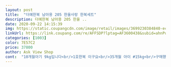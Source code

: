 ```yaml
---
layout: post 
title:  "더예한복 남아용 205 한울사랑 한복세트" 
description: 더예한복 남아용 205 한울 ..
date: 2020-09-22 14:15:39 
img: https://static.coupangcdn.com/image/retail/images/3699230384840-ec546a2e-ce32-436e-ba23-a291d9df66c2.jpg 
linkUrl: https://link.coupang.com/re/AFFSDP?lptag=AF3600438&subid=ahnPublicAsk&pageKey=1065766622&itemId=2012424619&vendorItemId=70012249075&traceid=V0-113-68f5b8c5d6f2ad7d 
categories: [1003] 
color: 7E57C2 
price: 37800 
author: Ask View Shop 
cont:  "10개월아기 9kg입니다<br/>1호한복 이구요<br/>35개월 아이 #15kg<br/>구매했어요  네이비 계통으로사고싶었는데<br/>그런아쉬움도 잠재울만큼 이쁘고 마음에들었어요<br/>기분좋게 들어왔더니 봉변당한기분입니다 ㅜ<br/>막 너무커서 못입을정도아니구요<br/>보라색이라 아쉬움을 참고 샀는데<br/>생각보다 너무 이뻐요  색감도 화면과 거의 비슷해요!<br/>소매부분이 조금 길긴한데 팔을 올릴때 길이를 가만해서 보면 한치수 작은것은 무리일듯.<br/>.<br/>  배가 조금 있는 아이인데 고무줄 부분은 쫌 타이트한듯해요.<br/> 올 추석 내년 설날까지 이쁘게 입힐수있네요!<br/>약간 널널해서 설에 한번더입을수있을것같아요<br/>자수나 옷퀄리티 싼티라곤 찾아볼수없어요<br/>저희아기는 팔은 어느정도 맞는데 다리는 길었어요<br/>키 90 몸무게 14키로 아가 4호 샀는데 내년에도 충분히 입겠어요 1년에 두번 얼집 행사 때만 입을거라 아까워서 크게 샀더니.<br/>.<br/> 많이 크긴해요.<br/> 그래두 보랏빛 도는 짙은 남색이 넘 이뻐서 만족해요 자수도 예쁘고 쿨톤 아가는 무조건 잘 어울릴듯해요.<br/> 가성비 좋아요.<br/> 역시 쿠팡!<br/>하루동안 여기저기 둘러보면 상품평과 가격대비 좋을것같아서<br/>헐  상품평쓰려고 들어오니 하루만에 6천원이 낮아졌네요 <br/>" 
---
```

